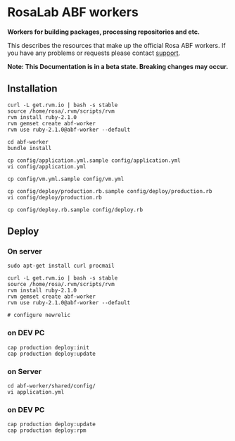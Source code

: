 RosaLab ABF workers
===================

**Workers for building packages, processing repositories and etc.**

This describes the resources that make up the official Rosa ABF workers. If you have any problems or requests please contact [support](https://abf.rosalinux.ru/contact).

**Note: This Documentation is in a beta state. Breaking changes may occur.**

## Installation

    curl -L get.rvm.io | bash -s stable
    source /home/rosa/.rvm/scripts/rvm
    rvm install ruby-2.1.0
    rvm gemset create abf-worker
    rvm use ruby-2.1.0@abf-worker --default

    cd abf-worker
    bundle install

    cp config/application.yml.sample config/application.yml
    vi config/application.yml

    cp config/vm.yml.sample config/vm.yml

    cp config/deploy/production.rb.sample config/deploy/production.rb
    vi config/deploy/production.rb

    cp config/deploy.rb.sample config/deploy.rb

## Deploy

### On server

    sudo apt-get install curl procmail

    curl -L get.rvm.io | bash -s stable
    source /home/rosa/.rvm/scripts/rvm
    rvm install ruby-2.1.0
    rvm gemset create abf-worker
    rvm use ruby-2.1.0@abf-worker --default

    # configure newrelic

### on DEV PC

    cap production deploy:init
    cap production deploy:update

### on Server

    cd abf-worker/shared/config/
    vi application.yml 

### on DEV PC

    cap production deploy:update
    cap production deploy:rpm
